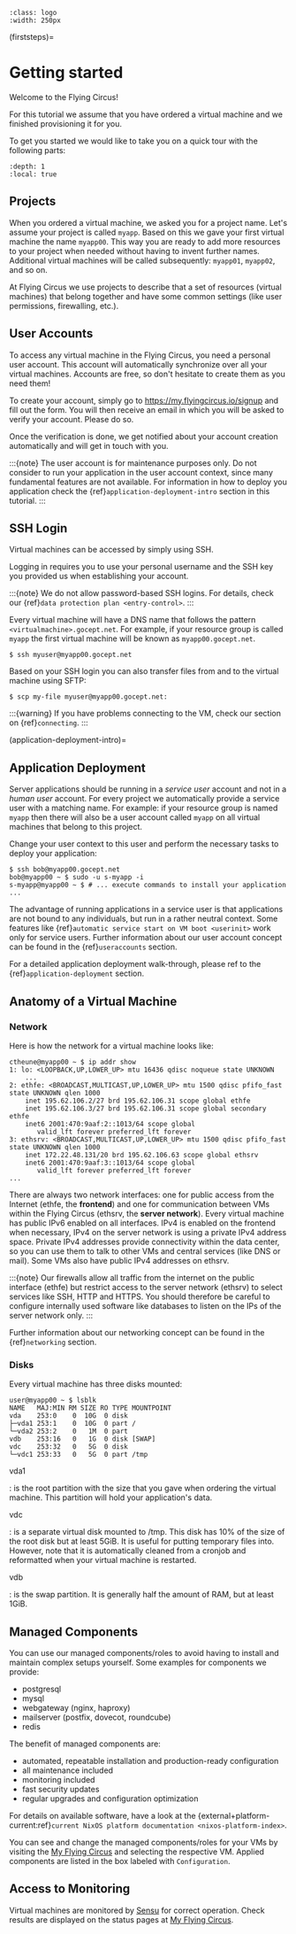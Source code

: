 ```{image} ../../images/vorteile250.png
:class: logo
:width: 250px
```

(firststeps)=

# Getting started

Welcome to the Flying Circus!

For this tutorial we assume that you have ordered a virtual machine and we
finished provisioning it for you.

To get you started we would like to take you on a quick tour with the following
parts:

```{contents}
:depth: 1
:local: true
```

## Projects

When you ordered a virtual machine, we asked you for a project name. Let's
assume your project is called `myapp`. Based on this we gave your first virtual
machine the name `myapp00`. This way you are ready to add more resources to
your project when needed without having to invent further names. Additional
virtual machines will be called subsequently: `myapp01`, `myapp02`, and so on.

At Flying Circus we use projects to describe that a set of resources (virtual machines) that belong together and have some common settings (like user permissions, firewalling, etc.).

## User Accounts

To access any virtual machine in the Flying Circus, you need a personal user
account. This account will automatically synchronize over all your virtual
machines. Accounts are free, so don't hesitate to create them as you need them!

To create your account, simply go to https://my.flyingcircus.io/signup and fill
out the form. You will then receive an email in which you will be asked to
verify your account. Please do so.

Once the verification is done, we get notified about your account creation
automatically and will get in touch with you.

:::{note}
The user account is for maintenance purposes only. Do not consider to
run your application in the user account context, since many fundamental
features are not available. For information in how to deploy you application
check the {ref}`application-deployment-intro` section in this tutorial.
:::

## SSH Login

Virtual machines can be accessed by simply using SSH.

Logging in requires you to use your personal username and the SSH key you
provided us when establishing your account.

:::{note}
We do not allow password-based SSH logins. For details, check our
{ref}`data protection plan <entry-control>`.
:::

Every virtual machine will have a DNS name that follows the pattern
`<virtualmachine>.gocept.net`. For example, if your resource
group is called `myapp` the first virtual machine will be known as
`myapp00.gocept.net`.

```
$ ssh myuser@myapp00.gocept.net
```

Based on your SSH login you can also transfer files from and to the virtual
machine using SFTP:

```
$ scp my-file myuser@myapp00.gocept.net:
```

:::{warning}
If you have problems connecting to the VM, check our section on
{ref}`connecting`.
:::

(application-deployment-intro)=

## Application Deployment

Server applications should be running in a *service user* account and not in a
*human user* account. For every project we automatically
provide a service user with a matching name. For example: if your resource
group is named `myapp` then there will also be a user account called `myapp` on
all virtual machines that belong to this project.

Change your user context to this user and perform the necessary tasks to deploy
your application:

```
$ ssh bob@myapp00.gocept.net
bob@myapp00 ~ $ sudo -u s-myapp -i
s-myapp@myapp00 ~ $ # ... execute commands to install your application ...
```

The advantage of running applications in a service user is that applications are
not bound to any individuals, but run in a rather neutral context. Some features
like {ref}`automatic service start on VM boot <userinit>` work only for service
users. Further information about our user account concept can be found in
the {ref}`useraccounts` section.

For a detailed application deployment walk-through, please ref to the
{ref}`application-deployment` section.

## Anatomy of a Virtual Machine

### Network

Here is how the network for a virtual machine looks like:

```
ctheune@myapp00 ~ $ ip addr show
1: lo: <LOOPBACK,UP,LOWER_UP> mtu 16436 qdisc noqueue state UNKNOWN
    ...
2: ethfe: <BROADCAST,MULTICAST,UP,LOWER_UP> mtu 1500 qdisc pfifo_fast state UNKNOWN qlen 1000
    inet 195.62.106.2/27 brd 195.62.106.31 scope global ethfe
    inet 195.62.106.3/27 brd 195.62.106.31 scope global secondary ethfe
    inet6 2001:470:9aaf:2::1013/64 scope global
       valid_lft forever preferred_lft forever
3: ethsrv: <BROADCAST,MULTICAST,UP,LOWER_UP> mtu 1500 qdisc pfifo_fast state UNKNOWN qlen 1000
    inet 172.22.48.131/20 brd 195.62.106.63 scope global ethsrv
    inet6 2001:470:9aaf:3::1013/64 scope global
       valid_lft forever preferred_lft forever
...
```

There are always two network interfaces: one for public access from the Internet
(ethfe, the **frontend**) and one for communication between VMs within the
Flying Circus (ethsrv, the **server network**). Every virtual machine has public
IPv6 enabled on all interfaces. IPv4 is enabled on the frontend when necessary,
IPv4 on the server network is using a private IPv4 address space. Private IPv4
addresses provide connectivity within the data center, so you can use them to
talk to other VMs and central services (like DNS or mail). Some VMs also have
public IPv4 addresses on ethsrv.

:::{note}
Our firewalls allow all traffic from the internet on the public
interface (ethfe) but restrict access to the server network (ethsrv) to
select services like SSH, HTTP and HTTPS. You should therefore be careful
to configure internally used software like databases to listen on the IPs
of the server network only.
:::

Further information about our networking concept can be found in the
{ref}`networking` section.

### Disks

Every virtual machine has three disks mounted:

```
user@myapp00 ~ $ lsblk
NAME   MAJ:MIN RM SIZE RO TYPE MOUNTPOINT
vda    253:0    0  10G  0 disk
├─vda1 253:1    0  10G  0 part /
└─vda2 253:2    0   1M  0 part
vdb    253:16   0   1G  0 disk [SWAP]
vdc    253:32   0   5G  0 disk
└─vdc1 253:33   0   5G  0 part /tmp
```

vda1

: is the root partition with the size that you gave when ordering the virtual
  machine. This partition will hold your application's data.

vdc

: is a separate virtual disk mounted to /tmp. This disk has 10% of the size
  of the root disk but at least 5GiB. It is useful for putting temporary
  files into. However, note that it is automatically cleaned from a cronjob
  and reformatted when your virtual machine is restarted.

vdb

: is the swap partition. It is generally half the amount of RAM, but at
  least 1GiB.

## Managed Components

You can use our managed components/roles to avoid having to install and maintain
complex setups yourself. Some examples for components we provide:

- postgresql
- mysql
- webgateway (nginx, haproxy)
- mailserver (postfix, dovecot, roundcube)
- redis

The benefit of managed components are:

- automated, repeatable installation and production-ready configuration
- all maintenance included
- monitoring included
- fast security updates
- regular upgrades and configuration optimization

For details on available software, have a look at
the {external+platform-current:ref}`current NixOS platform documentation <nixos-platform-index>`.

You can see and change the managed components/roles for your VMs by visiting the
[My Flying Circus](https://my.flyingcircus.io) and selecting
the respective VM. Applied components are listed in the box labeled with
`Configuration`.

## Access to Monitoring

Virtual machines are monitored by [Sensu](https://sensu.io) for correct operation.
Check results are displayed on the status pages at [My Flying Circus](https://my.flyingcircus.io).
